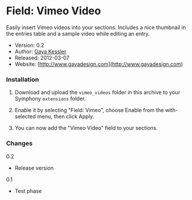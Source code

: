 Field: Vimeo Video
===================

Easily insert Vimeo videos into your sections. Includes a nice thumbnail in the entries table and a sample video while editing an entry.

- Version: 0.2
- Author: [Gaya Kessler](mailto:gaya.kessler@gmail.com)
- Released: 2012-03-07
- Website: [http://www.gayadesign.com](http://www.gayadesign.com)

### Installation

1. Download and upload the `vimeo_videos` folder in this archive to your Symphony `extensions` folder.

2. Enable it by selecting "Field: Vimeo", choose Enable from the with-selected menu, then click Apply.

3. You can now add the "Vimeo Video" field to your sections.

### Changes
0.2

- Release version

0.1

- Test phase
